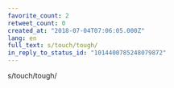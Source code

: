 ```yaml
---
favorite_count: 2
retweet_count: 0
created_at: "2018-07-04T07:06:05.000Z"
lang: en
full_text: s/touch/tough/
in_reply_to_status_id: "1014400785248079872"
---
```


s/touch/tough/
